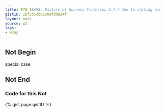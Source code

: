 ```yaml
---
title: F78-1&#58; Failure of Success Criterion 2.4.7 due to styling element outlines and borders in a way that removes or renders non-visible the visual focus indicator
gistID: 1bf5b5cb61c0efdda34f
layout: nots
source: w3
tags:
- wcag
---
```


<h2 aria-describedby="{{ page.gistID }}">Not Begin</h2>
<div class="rendered-not">
special case
</div> <!-- rendered-not -->

<h2 aria-describedby="{{ page.gistID }}">Not End</h2>

<h3 aria-describedby="{{ page.gistID }}">Code for this Not</h3>
{% gist page.gistID %}